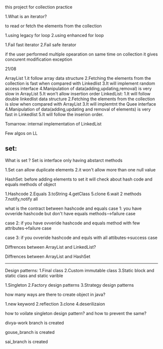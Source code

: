 this project for collection practice

1.What is an iterator?

to read or fetch the elements from the collection

1.using legacy for loop
2.using enhanced for loop

1.Fail fast iterator
2.Fail safe iterator

if the user performed multiple opearation on same time on collection it gives concurent modification exception

21/08

ArrayList
1.it follow array data structure
2.Fetching the elements from the collection is fast when compared with Linkedlist
3.It will implement random access interface
4.Manipulation of data(adding,updating,removal) is very slow in ArrayList
5.It won't allow insertion order
LinkedList:
1.It will follow double linkedlist data structure
2.Fetching the elements from the collection is slow when compared with ArrayList
3.It will implemtnt the Quee interface
4.Manipulation of data(adding,updating and removal of elements) is very fast in Linkedlist
5.It will follow the inserion order.

Tomarrow:
internal implementation of LinkedList

Few algos on LL

set:
----------

What is set ?
Set is interface only having abstarct methods


1.Set can allow duplicate elements
2.it won't allow more than one null value


HashSet:
before adding elements to set it will check about hash code and equals methods of object

1.Hashcode
2.Equals
3.toString
4.getClass
5.clone
6.wait 2 methods
7.notify,notify all

what is the contract between hashcode and equals
case 1:
you have ovveride hashcode but don't have equals methods-->failure case

case 2:
if you have ovveride hashcode and equals method with few attributes->failure case

case 3:
if you ovveride hashcode and equls with all attibutes->success case

Diffrences between ArrayList and LinkedList?



Diffrences between ArrayList and HashSet

----------------------------------------


Design patterns:
1.Final class
2.Custom immutable class
3.Static block and static class and static varible

1.Singleton
2.Factory design patterns
3.Strategy design patterns

how many ways are there to create object in java?

1.new keyword
2.reflection
3.clone
4.deserilizaion

how to voilate singleton design pattern? and how to prevent the same?


divya-work branch is created

gouse_branch is created

sai_branch is created


